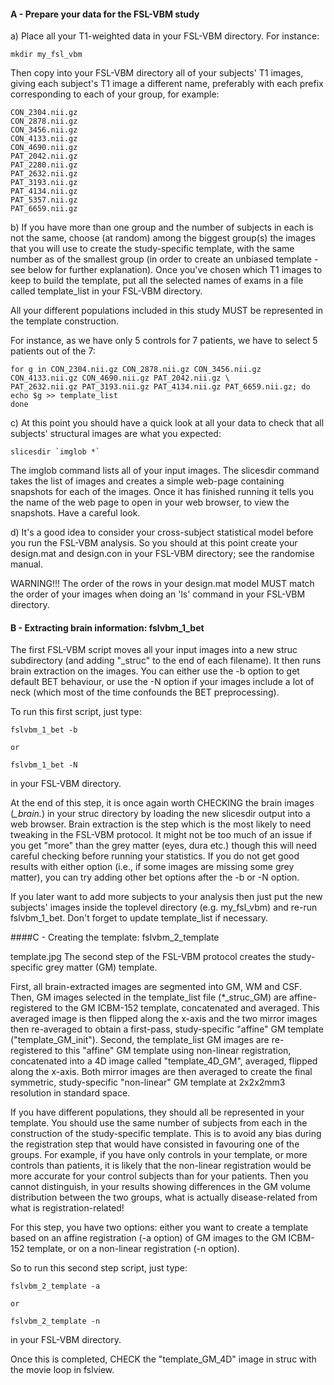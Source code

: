 #### A - Prepare your data for the FSL-VBM study

a) Place all your T1-weighted data in your FSL-VBM directory. For instance:

<pre><code>mkdir my_fsl_vbm</code></pre>

Then copy into your FSL-VBM directory all of your subjects' T1 images, giving each subject's T1 image a different name, preferably with each prefix corresponding to each of your group, for example:

<pre><code>CON_2304.nii.gz
CON_2878.nii.gz
CON_3456.nii.gz
CON_4133.nii.gz
CON_4690.nii.gz
PAT_2042.nii.gz
PAT_2280.nii.gz
PAT_2632.nii.gz
PAT_3193.nii.gz
PAT_4134.nii.gz
PAT_5357.nii.gz
PAT_6659.nii.gz</code></pre>

b) If you have more than one group and the number of subjects in each is not the same, choose (at random) among the biggest group(s) the images that you will use to create the study-specific template, with the same number as of the smallest group (in order to create an unbiased template - see below for further explanation). Once you've chosen which T1 images to keep to build the template, put all the selected names of exams in a file called template_list in your FSL-VBM directory.

All your different populations included in this study MUST be represented in the template construction.

For instance, as we have only 5 controls for 7 patients, we have to select 5 patients out of the 7:

<pre><code>for g in CON_2304.nii.gz CON_2878.nii.gz CON_3456.nii.gz CON_4133.nii.gz CON_4690.nii.gz PAT_2042.nii.gz \
PAT_2632.nii.gz PAT_3193.nii.gz PAT_4134.nii.gz PAT_6659.nii.gz; do
echo $g >> template_list
done</code></pre>

c) At this point you should have a quick look at all your data to check that all subjects' structural images are what you expected:

<pre><code>slicesdir `imglob *`</code></pre>

The imglob command lists all of your input images. The slicesdir command takes the list of images and creates a simple web-page containing snapshots for each of the images. Once it has finished running it tells you the name of the web page to open in your web browser, to view the snapshots. Have a careful look.

d) It's a good idea to consider your cross-subject statistical model before you run the FSL-VBM analysis. So you should at this point create your design.mat and design.con in your FSL-VBM directory; see the randomise manual.

WARNING!!! The order of the rows in your design.mat model MUST match the order of your images when doing an 'ls' command in your FSL-VBM directory.

#### B - Extracting brain information: fslvbm_1_bet

The first FSL-VBM script moves all your input images into a new struc subdirectory (and adding "_struc" to the end of each filename). It then runs brain extraction on the images. You can either use the -b option to get default BET behaviour, or use the -N option if your images include a lot of neck (which most of the time confounds the BET preprocessing).

To run this first script, just type:

<pre><code>fslvbm_1_bet -b

or

fslvbm_1_bet -N</code></pre>

in your FSL-VBM directory.

At the end of this step, it is once again worth CHECKING the brain images (*_brain.*) in your struc directory by loading the new slicesdir output into a web browser. Brain extraction is the step which is the most likely to need tweaking in the FSL-VBM protocol. It might not be too much of an issue if you get "more" than the grey matter (eyes, dura etc.) though this will need careful checking before running your statistics. If you do not get good results with either option (i.e., if some images are missing some grey matter), you can try adding other bet options after the -b or -N option.

If you later want to add more subjects to your analysis then just put the new subjects' images inside the toplevel directory (e.g. my_fsl_vbm) and re-run fslvbm_1_bet. Don't forget to update template_list if necessary.

####C - Creating the template: fslvbm_2_template

template.jpg The second step of the FSL-VBM protocol creates the study-specific grey matter (GM) template.

First, all brain-extracted images are segmented into GM, WM and CSF. Then, GM images selected in the template_list file (*_struc_GM) are affine-registered to the GM ICBM-152 template, concatenated and averaged. This averaged image is then flipped along the x-axis and the two mirror images then re-averaged to obtain a first-pass, study-specific "affine" GM template ("template_GM_init"). Second, the template_list GM images are re-registered to this "affine" GM template using non-linear registration, concatenated into a 4D image called "template_4D_GM", averaged, flipped along the x-axis. Both mirror images are then averaged to create the final symmetric, study-specific "non-linear" GM template at 2x2x2mm3 resolution in standard space.

If you have different populations, they should all be represented in your template. You should use the same number of subjects from each in the construction of the study-specific template. This is to avoid any bias during the registration step that would have consisted in favouring one of the groups. For example, if you have only controls in your template, or more controls than patients, it is likely that the non-linear registration would be more accurate for your control subjects than for your patients. Then you cannot distinguish, in your results showing differences in the GM volume distribution between the two groups, what is actually disease-related from what is registration-related!

For this step, you have two options: either you want to create a template based on an affine registration (-a option) of GM images to the GM ICBM-152 template, or on a non-linear registration (-n option).

So to run this second step script, just type:

<pre><code>fslvbm_2_template -a

or

fslvbm_2_template -n</code></pre>

in your FSL-VBM directory.

Once this is completed, CHECK the "template_GM_4D" image in struc with the movie loop in fslview.
